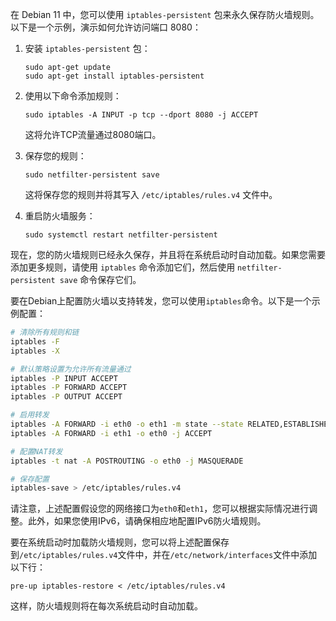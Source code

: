在 Debian 11 中，您可以使用 `iptables-persistent` 包来永久保存防火墙规则。以下是一个示例，演示如何允许访问端口 8080：

1. 安装 `iptables-persistent` 包：

   ```
   sudo apt-get update
   sudo apt-get install iptables-persistent
   ```

2. 使用以下命令添加规则：

   ```
   sudo iptables -A INPUT -p tcp --dport 8080 -j ACCEPT
   ```

   这将允许TCP流量通过8080端口。

3. 保存您的规则：

   ```
   sudo netfilter-persistent save
   ```

   这将保存您的规则并将其写入 `/etc/iptables/rules.v4` 文件中。

4. 重启防火墙服务：

   ```
   sudo systemctl restart netfilter-persistent
   ```

现在，您的防火墙规则已经永久保存，并且将在系统启动时自动加载。如果您需要添加更多规则，请使用 `iptables` 命令添加它们，然后使用 `netfilter-persistent save` 命令保存它们。


要在Debian上配置防火墙以支持转发，您可以使用`iptables`命令。以下是一个示例配置：

```bash
# 清除所有规则和链
iptables -F
iptables -X

# 默认策略设置为允许所有流量通过
iptables -P INPUT ACCEPT
iptables -P FORWARD ACCEPT
iptables -P OUTPUT ACCEPT

# 启用转发
iptables -A FORWARD -i eth0 -o eth1 -m state --state RELATED,ESTABLISHED -j ACCEPT
iptables -A FORWARD -i eth1 -o eth0 -j ACCEPT

# 配置NAT转发
iptables -t nat -A POSTROUTING -o eth0 -j MASQUERADE

# 保存配置
iptables-save > /etc/iptables/rules.v4
```

请注意，上述配置假设您的网络接口为`eth0`和`eth1`，您可以根据实际情况进行调整。此外，如果您使用IPv6，请确保相应地配置IPv6防火墙规则。

要在系统启动时加载防火墙规则，您可以将上述配置保存到`/etc/iptables/rules.v4`文件中，并在`/etc/network/interfaces`文件中添加以下行：

```
pre-up iptables-restore < /etc/iptables/rules.v4
```

这样，防火墙规则将在每次系统启动时自动加载。